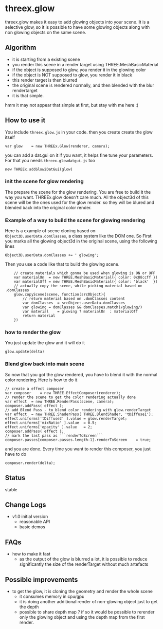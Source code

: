 threex.glow
===========

threex.glow makes it easy to add glowing objects into your scene.
It is a selective glow, so it is possible to have some glowing objects 
along with non glowing objects on the same scene.

## Algorithm
* it is starting from a existing scene
* you render this scene in a render target using THREE.MeshBasicMaterial
* if the object is supposed to glow, you render it in the glowing color
* if the object is NOT supposed to glow, you render it in black
* this render target is then blurred
* the original scene is rendered normally, and then blended with the blur rendertarget
* it is that simple.

hmm it may not appear that simple at first, but stay with me here :)

## How to use it

You include ```threex.glow.js``` in your code.
then you create create the glow itself

```
var glow	= new THREEx.Glow(renderer, camera);
```

you can add a dat.gui on it if you want, it helps fine tune your parameters.
For that you needs ```threex.glowdatgui.js``` too

```
new THREEx.addGlow2DatGui(glow)
```

### init the scene for glow rendering
The prepare the scene for the glow rendering. 
You are free to build it the way you want.
THREEx.glow doesn't care much.
All the object3d of this scene will be the ones used for the glow render.
so they will be blured and blended back into the original color render.

### Example of a way to build the scene for glowing rendering
Here is a example of scene cloning based on ```Object3D.userData.domClasses```,
a class system like the DOM one. 
So First you marks all the glowing object3d in the original scene, using the following lines

```
Object3D.userData.domClasses += ' glowing';
```

Then you use a code like that to build the glowing scene.

```
	// create materials which gonna be used when glowing is ON or OFF
	var materialOn	= new THREE.MeshBasicMaterial({ color: 0x88ccff })
	var materialOff	= new THREE.MeshBasicMaterial({ color: 'black'  })
	// actually copy the scene, while picking material based on .domClasses
	glow.copyScene(scene, function(srcObject){
		// return material based on .domClasses content
		var domClasses	= srcObject.userData.domClasses
		var glowing	= domClasses && domClasses.match(/glowing/)
		var material	= glowing ? materialOn	: materialOff
		return material				
	})
```

### how to render the glow
You just update the glow and it will do it

```
glow.update(delta)
```

### Blend glow back into main scene
So now that you got the glow rendered, you have to blend it with the normal
color rendering. Here is how to do it

```
// create a effect composer
var composer	= new THREE.EffectComposer(renderer);
// render the scene to get the color rendering actually done
var effect	= new THREE.RenderPass(scene, camera);
composer.addPass( effect );
// add Blend Pass - to blend color rendering with glow.renderTarget
var effect	= new THREE.ShaderPass( THREE.BlendShader, 'tDiffuse1');
effect.uniforms['tDiffuse2' ].value	= glow.renderTarget;
effect.uniforms['mixRatio' ].value	= 0.5;
effect.uniforms['opacity' ].value	= 2;
composer.addPass( effect );	
// mark the last pass as ```renderToScreen```
composer.passes[composer.passes.length-1].renderToScreen	= true;
```

and you are done. 
Every time you want to render this composer, you just have to do 

```
composer.render(delta);
```

## Status
stable

## Change Logs
* v1.0 initial version
  * reasonable API
  * basic demos

## FAQs
* how to make it fast
  * as the output of the glow is blurred a lot, it is possible to reduce significantly
  the size of the renderTarget without much artefacts

## Possible improvements
* to get the glow, it is cloning the geometry and render the whole scene
  * it consumes memory in cpu/gpu
  * it is doing another additional render of non-glowing object just to get the depth
  * possible to share depth map ? if so it would be possible to rerender only the glowing object and using the depth map from the first render.
